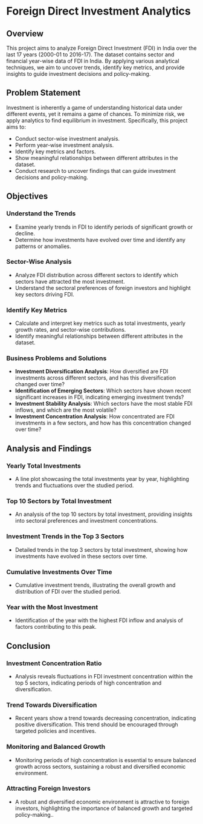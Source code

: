 # Foreign Direct Investment Analytics

## Overview

This project aims to analyze Foreign Direct Investment (FDI) in India over the last 17 years (2000-01 to 2016-17). The dataset contains sector and financial year-wise data of FDI in India. By applying various analytical techniques, we aim to uncover trends, identify key metrics, and provide insights to guide investment decisions and policy-making.

## Problem Statement

Investment is inherently a game of understanding historical data under different events, yet it remains a game of chances. To minimize risk, we apply analytics to find equilibrium in investment. Specifically, this project aims to:

- Conduct sector-wise investment analysis.
- Perform year-wise investment analysis.
- Identify key metrics and factors.
- Show meaningful relationships between different attributes in the dataset.
- Conduct research to uncover findings that can guide investment decisions and policy-making.

## Objectives

### Understand the Trends
- Examine yearly trends in FDI to identify periods of significant growth or decline.
- Determine how investments have evolved over time and identify any patterns or anomalies.

### Sector-Wise Analysis
- Analyze FDI distribution across different sectors to identify which sectors have attracted the most investment.
- Understand the sectoral preferences of foreign investors and highlight key sectors driving FDI.

### Identify Key Metrics
- Calculate and interpret key metrics such as total investments, yearly growth rates, and sector-wise contributions.
- Identify meaningful relationships between different attributes in the dataset.

### Business Problems and Solutions
- **Investment Diversification Analysis**: How diversified are FDI investments across different sectors, and has this diversification changed over time?
- **Identification of Emerging Sectors**: Which sectors have shown recent significant increases in FDI, indicating emerging investment trends?
- **Investment Stability Analysis**: Which sectors have the most stable FDI inflows, and which are the most volatile?
- **Investment Concentration Analysis**: How concentrated are FDI investments in a few sectors, and how has this concentration changed over time?

## Analysis and Findings

### Yearly Total Investments
- A line plot showcasing the total investments year by year, highlighting trends and fluctuations over the studied period.

### Top 10 Sectors by Total Investment
- An analysis of the top 10 sectors by total investment, providing insights into sectoral preferences and investment concentrations.

### Investment Trends in the Top 3 Sectors
- Detailed trends in the top 3 sectors by total investment, showing how investments have evolved in these sectors over time.

### Cumulative Investments Over Time
- Cumulative investment trends, illustrating the overall growth and distribution of FDI over the studied period.

### Year with the Most Investment
- Identification of the year with the highest FDI inflow and analysis of factors contributing to this peak.

## Conclusion

### Investment Concentration Ratio
- Analysis reveals fluctuations in FDI investment concentration within the top 5 sectors, indicating periods of high concentration and diversification.

### Trend Towards Diversification
- Recent years show a trend towards decreasing concentration, indicating positive diversification. This trend should be encouraged through targeted policies and incentives.

### Monitoring and Balanced Growth
- Monitoring periods of high concentration is essential to ensure balanced growth across sectors, sustaining a robust and diversified economic environment.

### Attracting Foreign Investors
- A robust and diversified economic environment is attractive to foreign investors, highlighting the importance of balanced growth and targeted policy-making..
